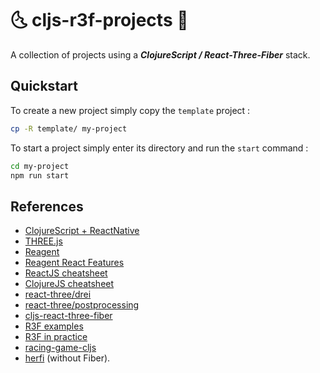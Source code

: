 # :last_quarter_moon_with_face: cljs-r3f-projects :first_quarter_moon_with_face:

A collection of projects using a *__ClojureScript / React-Three-Fiber__* stack.

<!-- ----------------------------------------------------------------------- -->

## Quickstart

<!-- 
**_Preamble_**<br/>
A ClojureScript (or _Reagent_) project can be created using  `npx create-cljs-project my-project` (respectively `lein new reagent-frontend my-project`) but the versionning of the stack (*especially for react-three/drei*) can become messed up. -->

To create a new project simply copy the `template` project :
```bash
cp -R template/ my-project
```

<!-- The template has the following dependencies for NPM :

- react & react-dom
- react-three (fiber, drei, postprocessing)
- three

and for ClojureScript :

- [reagent](https://github.com/reagent-project/reagent)
- [re-frame](https://github.com/Day8/re-frame)
- [devtools](https://github.com/binaryage/cljs-devtools)
- [js-interop](https://github.com/applied-science/js-interop)
 -->

To start a project simply enter its directory and run the `start` command :
```bash
cd my-project
npm run start
```

<!-- ----------------------------------------------------------------------- -->
<!-- 
## Known issues

`react-three/drei` requires the added package `regenerator-runtime` to be compiled as well as specific versions of other libraries for it to work.
Without `drei`, precise versionning might be less of an issue. -->

<!-- ----------------------------------------------------------------------- -->
<!-- 
## TODO

*Check devDependencies : webpack, eslint & babel, source-map-support.* -->

<!-- ----------------------------------------------------------------------- -->

## References

* [ClojureScript + ReactNative](https://cljsrn.org/)
* [THREE.js](https://threejs.org/)
* [Reagent](https://github.com/reagent-project/reagent)
* [Reagent React Features](https://github.com/reagent-project/reagent/blob/master/doc/ReactFeatures.md)
* [ReactJS cheatsheet](https://devhints.io/react)
* [ClojureJS cheatsheet](https://cljs.info/cheatsheet/)
* [react-three/drei](https://github.com/pmndrs/drei)
* [react-three/postprocessing](https://www.npmjs.com/package/@react-three/postprocessing)
* [cljs-react-three-fiber](https://github.com/binaryage/cljs-react-three-fiber)
* [R3F examples](https://docs.pmnd.rs/react-three-fiber/getting-started/examples#basic-examples=)
* [R3F in practice](https://github.com/Domenicobrz/R3F-in-practice)
* [racing-game-cljs](https://github.com/ertugrulcetin/racing-game-cljs)
* [herfi](https://github.com/ertugrulcetin/herfi) (without Fiber).

<!-- ----------------------------------------------------------------------- -->
